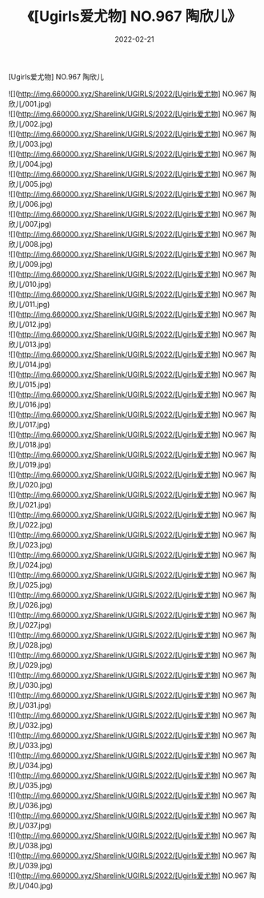 ﻿---
layout: post
title:  《[Ugirls爱尤物] NO.967 陶欣儿》
date:   2022-02-21
img: http://img.660000.xyz/Sharelink/UGIRLS/2022/[Ugirls爱尤物] NO.967 陶欣儿/000.jpg
categories: [美女, 清纯, 唯美]
---

[Ugirls爱尤物] NO.967 陶欣儿

 ![](http://img.660000.xyz/Sharelink/UGIRLS/2022/[Ugirls爱尤物] NO.967 陶欣儿/001.jpg) <br>![](http://img.660000.xyz/Sharelink/UGIRLS/2022/[Ugirls爱尤物] NO.967 陶欣儿/002.jpg) <br>![](http://img.660000.xyz/Sharelink/UGIRLS/2022/[Ugirls爱尤物] NO.967 陶欣儿/003.jpg) <br>![](http://img.660000.xyz/Sharelink/UGIRLS/2022/[Ugirls爱尤物] NO.967 陶欣儿/004.jpg) <br>![](http://img.660000.xyz/Sharelink/UGIRLS/2022/[Ugirls爱尤物] NO.967 陶欣儿/005.jpg) <br>![](http://img.660000.xyz/Sharelink/UGIRLS/2022/[Ugirls爱尤物] NO.967 陶欣儿/006.jpg) <br>![](http://img.660000.xyz/Sharelink/UGIRLS/2022/[Ugirls爱尤物] NO.967 陶欣儿/007.jpg) <br>![](http://img.660000.xyz/Sharelink/UGIRLS/2022/[Ugirls爱尤物] NO.967 陶欣儿/008.jpg) <br>![](http://img.660000.xyz/Sharelink/UGIRLS/2022/[Ugirls爱尤物] NO.967 陶欣儿/009.jpg) <br>![](http://img.660000.xyz/Sharelink/UGIRLS/2022/[Ugirls爱尤物] NO.967 陶欣儿/010.jpg) <br>![](http://img.660000.xyz/Sharelink/UGIRLS/2022/[Ugirls爱尤物] NO.967 陶欣儿/011.jpg) <br>![](http://img.660000.xyz/Sharelink/UGIRLS/2022/[Ugirls爱尤物] NO.967 陶欣儿/012.jpg) <br>![](http://img.660000.xyz/Sharelink/UGIRLS/2022/[Ugirls爱尤物] NO.967 陶欣儿/013.jpg) <br>![](http://img.660000.xyz/Sharelink/UGIRLS/2022/[Ugirls爱尤物] NO.967 陶欣儿/014.jpg) <br>![](http://img.660000.xyz/Sharelink/UGIRLS/2022/[Ugirls爱尤物] NO.967 陶欣儿/015.jpg) <br>![](http://img.660000.xyz/Sharelink/UGIRLS/2022/[Ugirls爱尤物] NO.967 陶欣儿/016.jpg) <br>![](http://img.660000.xyz/Sharelink/UGIRLS/2022/[Ugirls爱尤物] NO.967 陶欣儿/017.jpg) <br>![](http://img.660000.xyz/Sharelink/UGIRLS/2022/[Ugirls爱尤物] NO.967 陶欣儿/018.jpg) <br>![](http://img.660000.xyz/Sharelink/UGIRLS/2022/[Ugirls爱尤物] NO.967 陶欣儿/019.jpg) <br>![](http://img.660000.xyz/Sharelink/UGIRLS/2022/[Ugirls爱尤物] NO.967 陶欣儿/020.jpg) <br>![](http://img.660000.xyz/Sharelink/UGIRLS/2022/[Ugirls爱尤物] NO.967 陶欣儿/021.jpg) <br>![](http://img.660000.xyz/Sharelink/UGIRLS/2022/[Ugirls爱尤物] NO.967 陶欣儿/022.jpg) <br>![](http://img.660000.xyz/Sharelink/UGIRLS/2022/[Ugirls爱尤物] NO.967 陶欣儿/023.jpg) <br>![](http://img.660000.xyz/Sharelink/UGIRLS/2022/[Ugirls爱尤物] NO.967 陶欣儿/024.jpg) <br>![](http://img.660000.xyz/Sharelink/UGIRLS/2022/[Ugirls爱尤物] NO.967 陶欣儿/025.jpg) <br>![](http://img.660000.xyz/Sharelink/UGIRLS/2022/[Ugirls爱尤物] NO.967 陶欣儿/026.jpg) <br>![](http://img.660000.xyz/Sharelink/UGIRLS/2022/[Ugirls爱尤物] NO.967 陶欣儿/027.jpg) <br>![](http://img.660000.xyz/Sharelink/UGIRLS/2022/[Ugirls爱尤物] NO.967 陶欣儿/028.jpg) <br>![](http://img.660000.xyz/Sharelink/UGIRLS/2022/[Ugirls爱尤物] NO.967 陶欣儿/029.jpg) <br>![](http://img.660000.xyz/Sharelink/UGIRLS/2022/[Ugirls爱尤物] NO.967 陶欣儿/030.jpg) <br>![](http://img.660000.xyz/Sharelink/UGIRLS/2022/[Ugirls爱尤物] NO.967 陶欣儿/031.jpg) <br>![](http://img.660000.xyz/Sharelink/UGIRLS/2022/[Ugirls爱尤物] NO.967 陶欣儿/032.jpg) <br>![](http://img.660000.xyz/Sharelink/UGIRLS/2022/[Ugirls爱尤物] NO.967 陶欣儿/033.jpg) <br>![](http://img.660000.xyz/Sharelink/UGIRLS/2022/[Ugirls爱尤物] NO.967 陶欣儿/034.jpg) <br>![](http://img.660000.xyz/Sharelink/UGIRLS/2022/[Ugirls爱尤物] NO.967 陶欣儿/035.jpg) <br>![](http://img.660000.xyz/Sharelink/UGIRLS/2022/[Ugirls爱尤物] NO.967 陶欣儿/036.jpg) <br>![](http://img.660000.xyz/Sharelink/UGIRLS/2022/[Ugirls爱尤物] NO.967 陶欣儿/037.jpg) <br>![](http://img.660000.xyz/Sharelink/UGIRLS/2022/[Ugirls爱尤物] NO.967 陶欣儿/038.jpg) <br>![](http://img.660000.xyz/Sharelink/UGIRLS/2022/[Ugirls爱尤物] NO.967 陶欣儿/039.jpg) <br>![](http://img.660000.xyz/Sharelink/UGIRLS/2022/[Ugirls爱尤物] NO.967 陶欣儿/040.jpg) <br>